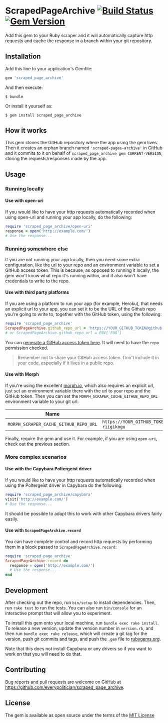 # ScrapedPageArchive [![Build Status](https://travis-ci.org/everypolitician/scraped_page_archive.svg?branch=master)](https://travis-ci.org/everypolitician/scraped_page_archive) [![Gem Version](https://badge.fury.io/rb/scraped_page_archive.svg)](https://badge.fury.io/rb/scraped_page_archive)

Add this gem to your Ruby scraper and it will automatically capture http requests
and cache the response in a branch within your git repository.

## Installation

Add this line to your application's Gemfile:

```ruby
gem 'scraped_page_archive'
```

And then execute:

    $ bundle

Or install it yourself as:

    $ gem install scraped_page_archive

## How it works

This gem clones the GitHub repository where the app using the gem lives. Then it  creates an orphan branch named `'scraped-pages-archive'` in GitHub and it commits to it on behalf of `scraped_page_archive gem CURRENT-VERSION`, storing the requests/responses made by the app.


## Usage


### Running locally

#### Use with open-uri

If you would like to have your http requests automatically recorded when using open-uri and running your app locally, do the following:

```ruby
require 'scraped_page_archive/open-uri'
response = open('http://example.com/')
# Use the response...
```

### Running somewhere else

If you are not running your app locally, then you need some extra configuration, like the url to your repo and an environment variable to set a GitHub access token. This is because, as opposed to running it locally, the gem won't know what repo it's running within, and it also won't have credentials to write to the repo.

#### Use with third party platforms

If you are using a platform to run your app (for example, Heroku), that needs an explicit url to your app, you can set it to be the URL of the Github repo you're going to write to, together with the GitHub token, using the following:

```ruby
require 'scraped_page_archive'
ScrapedPageArchive.github_repo_url = 'https://YOUR_GITHUB_TOKEN@github.com/tmtmtmtm/estonia-riigikogu'
# or ScrapedPageArchive.github_repo_url = ENV['FOO']
```

You can [generate a GitHub access token here](https://github.com/settings/tokens). It will  need to have the `repo` permission checked.

> Remember not to share your GitHub access token. Don't include it in your code, especially if it lives in a public repo.


#### Use with Morph

If you're using the excellent [morph.io](https://morph.io), which also requires an explicit url, just set an environment variable there with the url to your repo and the GitHub token. Then you can set the `MORPH_SCRAPER_CACHE_GITHUB_REPO_URL` environment variable to your git url:

| Name                                  | Value                                                           |
|---------------------------------------|-----------------------------------------------------------------|
| `MORPH_SCRAPER_CACHE_GITHUB_REPO_URL` | `https://YOUR_GITHUB_TOKEN@github.com/tmtmtmtm/estonia-riigikogu` |

Finally, require the gem and use it. For example, if you are using `open-uri`, check out the previous section.


### More complex scenarios

#### Use with the Capybara Poltergeist driver

If you would like to have your http requests automatically recorded when using the Poltergeist driver in Capybara do the following:

```ruby
require 'scraped_page_archive/capybara'
visit('http://example.com/')
# Use the response...
```

It should be possible to adapt this to work with other Capybara drivers
fairly easily.

#### Use with `ScrapedPageArchive.record`

You can have complete control and record http requests by performing them in a block passed to `ScrapedPageArchive.record`:

```ruby
require 'scraped_page_archive'
ScrapedPageArchive.record do
  response = open('http://example.com/')
  # Use the response...
end
```

## Development

After checking out the repo, run `bin/setup` to install dependencies. Then, run `rake test` to run the tests. You can also run `bin/console` for an interactive prompt that will allow you to experiment.

To install this gem onto your local machine, run `bundle exec rake install`. To release a new version, update the version number in `version.rb`, and then run `bundle exec rake release`, which will create a git tag for the version, push git commits and tags, and push the `.gem` file to [rubygems.org](https://rubygems.org).

Note that this does not install Capybara or any drivers so if you want
to work on that you will need to do that.

## Contributing

Bug reports and pull requests are welcome on GitHub at https://github.com/everypolitician/scraped_page_archive.

## License

The gem is available as open source under the terms of the [MIT License](http://opensource.org/licenses/MIT)
